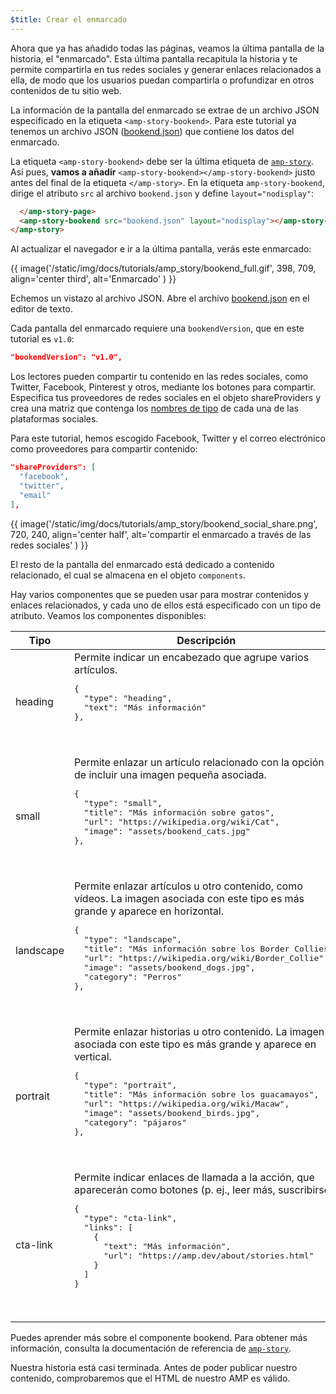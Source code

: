 ```yaml
---
$title: Crear el enmarcado
---
```


Ahora que ya has añadido todas las páginas, veamos la última pantalla de la historia, el "enmarcado".  Esta última pantalla recapitula la historia y te permite compartirla en tus redes sociales y generar enlaces relacionados a ella, de modo que los usuarios puedan compartirla o profundizar en otros contenidos de tu sitio web.

La información de la pantalla del enmarcado se extrae de un archivo JSON especificado en la etiqueta `<amp-story-bookend>`. Para este tutorial ya tenemos un archivo JSON ([bookend.json](https://github.com/ampproject/docs/blob/master/tutorial_source/amp-pets-story/bookend.json)) que contiene los datos del enmarcado.

La etiqueta `<amp-story-bookend>` debe ser la última etiqueta de [`amp-story`](../../../../documentation/components/reference/amp-story.md). Así pues, **vamos a añadir** `<amp-story-bookend></amp-story-bookend>` justo antes del final de la etiqueta `</amp-story>`.  En la etiqueta `amp-story-bookend`, dirige el atributo `src` al archivo `bookend.json` y define `layout="nodisplay"`:

```html hl_lines="2"
  </amp-story-page>
  <amp-story-bookend src="bookend.json" layout="nodisplay"></amp-story-bookend>
</amp-story>
```

Al actualizar el navegador e ir a la última pantalla, verás este enmarcado:

{{ image('/static/img/docs/tutorials/amp_story/bookend_full.gif', 398, 709, align='center third', alt='Enmarcado' ) }}

Echemos un vistazo al archivo JSON.  Abre el archivo [bookend.json](https://github.com/ampproject/docs/blob/master/tutorial_source/amp-pets-story/bookend.json) en el editor de texto.

Cada pantalla del enmarcado requiere una `bookendVersion`, que en este tutorial es `v1.0`:

```json
"bookendVersion": "v1.0",
```

Los lectores pueden compartir tu contenido en las redes sociales, como Twitter, Facebook, Pinterest y otros, mediante los botones para compartir. Especifica tus proveedores de redes sociales en el objeto shareProviders y crea una matriz que contenga los [nombres de tipo](../../../../documentation/components/reference/amp-social-share.md#pre-configured-providers) de cada una de las plataformas sociales.

Para este tutorial, hemos escogido Facebook, Twitter y el correo electrónico como proveedores para compartir contenido:

```json
"shareProviders": [
  "facebook",
  "twitter",
  "email"
],
```

{{ image('/static/img/docs/tutorials/amp_story/bookend_social_share.png', 720, 240, align='center half', alt='compartir el enmarcado a través de las redes sociales' ) }}

El resto de la pantalla del enmarcado está dedicado a contenido relacionado,  el cual se almacena en el objeto `components`.

Hay varios componentes que se pueden usar para mostrar contenidos y enlaces relacionados, y cada uno de ellos está especificado con un tipo de atributo. Veamos los componentes disponibles:

<table>
<thead>
<tr>
  <th width="20%">Tipo</th>
  <th>Descripción</th>
</tr>
</thead>
<tbody>
<tr>
  <td>heading</td>
  <td>Permite indicar un encabezado que agrupe varios artículos.
<pre class="nopreline">
{
  "type": "heading",
  "text": "Más información"
},
</pre>
  <br>
  <figure class="alignment-wrapper half">
    <amp-img src="/static/img/docs/tutorials/amp_story/bookend_heading.png" width="720" height="140" layout="responsive" alt="encabezado del enmarcado"></amp-img>
  </figure>
  </td>
</tr>
<tr>
  <td>small</td>
  <td>Permite enlazar un artículo relacionado con la opción de incluir una imagen pequeña asociada.
<pre class="nopreline">
{
  "type": "small",
  "title": "Más información sobre gatos",
  "url": "https://wikipedia.org/wiki/Cat",
  "image": "assets/bookend_cats.jpg"
},
</pre>
  <br>
  <figure class="alignment-wrapper half">
    <amp-img src="/static/img/docs/tutorials/amp_story/bookend_small.png" width="720" height="267" layout="responsive" alt="artículo con imagen pequeña en el enmarcado"></amp-img>
  </figure>
</td>
</tr>
<tr>
  <td>landscape</td>
  <td>Permite enlazar artículos u otro contenido, como vídeos. La imagen asociada con este tipo es más grande y aparece en horizontal.
<pre class="nopreline">
{
  "type": "landscape",
  "title": "Más información sobre los Border Collies",
  "url": "https://wikipedia.org/wiki/Border_Collie",
  "image": "assets/bookend_dogs.jpg",
  "category": "Perros"
},
</pre>
  <br>
  <figure class="alignment-wrapper half">
    <amp-img src="/static/img/docs/tutorials/amp_story/bookend_landscape.png" width="720" height="647" layout="responsive" alt="artículo con imagen horizontal en el enmarcado"></amp-img>
  </figure>
  </td>
</tr>
<tr>
  <td>portrait</td>
  <td>Permite enlazar historias u otro contenido.  La imagen asociada con este tipo es más grande y aparece en vertical.
<pre class="nopreline">
{
  "type": "portrait",
  "title": "Más información sobre los guacamayos",
  "url": "https://wikipedia.org/wiki/Macaw",
  "image": "assets/bookend_birds.jpg",
  "category": "pájaros"
},
</pre>
  <br>
  <figure class="alignment-wrapper half">
    <amp-img src="/static/img/docs/tutorials/amp_story/bookend_portrait.png" width="720" height="1018" layout="responsive" alt="artículo con imagen en vertical en el enmarcado"></amp-img>
  </figure>
  </td>
</tr>
<tr>
  <td>cta-link</td>
  <td>Permite indicar enlaces de llamada a la acción, que aparecerán como botones (p. ej., leer más, suscribirse).
<pre class="nopreline">
{
  "type": "cta-link",
  "links": [
    {
      "text": "Más información",
      "url": "https://amp.dev/about/stories.html"
    }
  ]
}
</pre>
  <br>
  <figure class="alignment-wrapper half">
    <amp-img src="/static/img/docs/tutorials/amp_story/bookend_cta.png" width="720" height="137" layout="responsive" alt="llamada a la acción en el enmarcado"></amp-img>
  </figure>
  </td>
</tr>
</tbody>
</table>

Puedes aprender más sobre el componente bookend. Para obtener más información, consulta la documentación de referencia de [`amp-story`](../../../../documentation/components/reference/amp-story.md).

Nuestra historia está casi terminada.  Antes de poder publicar nuestro contenido, comprobaremos que el HTML de nuestro AMP es válido.
